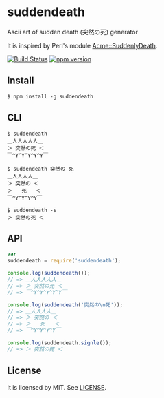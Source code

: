 # suddendeath

Ascii art of sudden death (突然の死) generator

It is inspired by Perl's module [Acme::SuddenlyDeath](https://github.com/papix/Acme-SuddenlyDeath).

[![Build Status](https://travis-ci.org/MakeNowJust/suddendeath.svg)](https://travis-ci.org/MakeNowJust/suddendeath)
[![npm version](https://badge.fury.io/js/suddendeath.svg)](http://badge.fury.io/js/suddendeath)


## Install

```console
$ npm install -g suddendeath
```


## CLI

```console
$ suddendeath
＿人人人人人＿
＞ 突然の死 ＜
￣^Y^Y^Y^Y^Y￣

$ suddendeath 突然の 死
＿人人人人＿
＞ 突然の ＜
＞   死   ＜
￣^Y^Y^Y^Y￣

$ suddendeath -s
＞ 突然の死 ＜
```


## API

```javascript
var
suddendeath = require('suddendeath');

console.log(suddendeath());
// => ＿人人人人人＿
// => ＞ 突然の死 ＜
// => ￣^Y^Y^Y^Y^Y￣

console.log(suddendeath('突然の\n死'));
// => ＿人人人人＿
// => ＞ 突然の ＜
// => ＞   死   ＜
// => ￣^Y^Y^Y^Y￣

console.log(suddendeath.signle());
// => ＞ 突然の死 ＜
```


## License

It is licensed by MIT. See [LICENSE](LICENSE).
